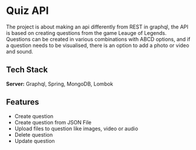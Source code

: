 # Quiz API

The project is about making an api differently from REST in graphql, the API is based on creating questions from the game Leauge of Legends. Questions can be created in various combinations with ABCD options, and if a question needs to be visualised, there is an option to add a photo or video and sound.

## Tech Stack

**Server:** Graphql, Spring, MongoDB, Lombok


## Features

- Create question
- Create question from JSON File
- Upload files to question like images, video or audio
- Delete question
- Update question
